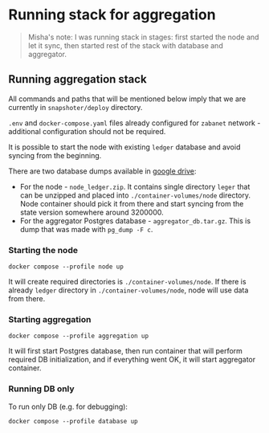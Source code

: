# Running stack for aggregation

> Misha's note: I was running stack in stages: first started the node and let it sync, then started rest of the stack with database and aggregator.

## Running aggregation stack

All commands and paths that will be mentioned below imply that we are currently in `snapshoter/deploy` directory.

`.env` and `docker-compose.yaml` files already configured for `zabanet` network - additional configuration should not be required.

It is possible to start the node with existing `ledger` database and avoid syncing from the beginning.

There are two database dumps available in [google drive](https://drive.google.com/drive/folders/1bLzKlFwpLzJFYr2HjRPEEfsfGIvOZZkb?usp=sharing):

- For the node - `node_ledger.zip`. It contains single directory `leger` that can be unzipped and placed into `./container-volumes/node` directory. Node container should pick it from there and start syncing from the state version somewhere around 3200000.
- For the aggregator Postgres database - `aggregator_db.tar.gz`. This is dump that was made with `pg_dump -F c`.

### Starting the node

```shell
docker compose --profile node up
```

It will create required directories is `./container-volumes/node`. If there is already `ledger` directory in `./container-volumes/node`, node will use data from there.

### Starting aggregation

```shell
docker compose --profile aggregation up
```

It will first start Postgres database, then run container that will perform required DB initialization, and if everything went OK, it will start aggregator container.

### Running DB only

To run only DB (e.g. for debugging):

```shell
docker compose --profile database up
```